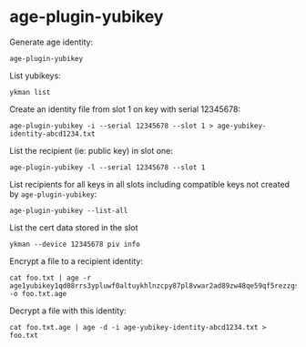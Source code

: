 # age-plugin-yubikey

Generate age identity:

```
age-plugin-yubikey
```

List yubikeys:

```
ykman list
```

Create an identity file from slot 1 on key with serial 12345678:

```
age-plugin-yubikey -i --serial 12345678 --slot 1 > age-yubikey-identity-abcd1234.txt
```

List the recipient (ie: public key) in slot one:

```
age-plugin-yubikey -l --serial 12345678 --slot 1
```

List recipients for all keys in all slots including compatible keys not created by `age-plugin-yubikey`:

```
age-plugin-yubikey --list-all
```

List the cert data stored in the slot

```
ykman --device 12345678 piv info
```

Encrypt a file to a recipient identity:

```
cat foo.txt | age -r age1yubikey1qd08rrs3ypluwf0altuykhlnzcpy87pl8vwar2ad89zw48qe59qf5rezzgs -o foo.txt.age
```

Decrypt a file with this identity:

```
cat foo.txt.age | age -d -i age-yubikey-identity-abcd1234.txt > foo.txt
```
